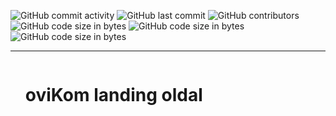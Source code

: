 ![GitHub commit activity](https://img.shields.io/github/commit-activity/m/oviKom/oviKom-app-frontend?color=pink&style=for-the-badge)
![GitHub last commit](https://img.shields.io/github/last-commit/oviKom/oviKom-app-frontend?style=for-the-badge)
![GitHub contributors](https://img.shields.io/github/contributors/oviKom/oviKom-app-frontend?style=for-the-badge) 
![GitHub code size in bytes](https://img.shields.io/github/languages/code-size/oviKom/oviKom-app-frontend?color=yellow&style=for-the-badge)
![GitHub code size in bytes](https://img.shields.io/github/package-json/dependency-version/oviKom/oviKom-app-frontend/dev/vite/main?color=purple&style=for-the-badge)
![GitHub code size in bytes](https://img.shields.io/github/package-json/dependency-version/oviKom/oviKom-app-frontend/react/main?color=blue&style=for-the-badge)

***
<div id="user-content-toc">
  <ul>
    <summary><h1 style="display: inline-block;">oviKom landing oldal</h1></summary>
  </ul>
</div> 

<br />
<br />
